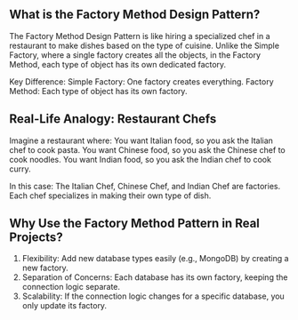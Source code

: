 ## What is the Factory Method Design Pattern?

The Factory Method Design Pattern is like hiring a specialized chef in a restaurant to make dishes based on the type of cuisine. 
Unlike the Simple Factory, where a single factory creates all the objects, in the Factory Method, each type of object has its own dedicated factory.

Key Difference:
    Simple Factory: One factory creates everything.
    Factory Method: Each type of object has its own factory.


## Real-Life Analogy: Restaurant Chefs

Imagine a restaurant where:
    You want Italian food, so you ask the Italian chef to cook pasta.
    You want Chinese food, so you ask the Chinese chef to cook noodles.
    You want Indian food, so you ask the Indian chef to cook curry.

In this case:
    The Italian Chef, Chinese Chef, and Indian Chef are factories.
    Each chef specializes in making their own type of dish.

## Why Use the Factory Method Pattern in Real Projects?

1. Flexibility: Add new database types easily (e.g., MongoDB) by creating a new factory.
2. Separation of Concerns: Each database has its own factory, keeping the connection logic separate.
3. Scalability: If the connection logic changes for a specific database, you only update its factory.